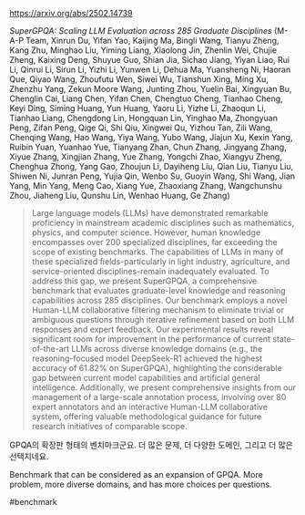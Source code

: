 https://arxiv.org/abs/2502.14739

*SuperGPQA: Scaling LLM Evaluation across 285 Graduate Disciplines* (M-A-P Team, Xinrun Du, Yifan Yao, Kaijing Ma, Bingli Wang, Tianyu Zheng, Kang Zhu, Minghao Liu, Yiming Liang, Xiaolong Jin, Zhenlin Wei, Chujie Zheng, Kaixing Deng, Shuyue Guo, Shian Jia, Sichao Jiang, Yiyan Liao, Rui Li, Qinrui Li, Sirun Li, Yizhi Li, Yunwen Li, Dehua Ma, Yuansheng Ni, Haoran Que, Qiyao Wang, Zhoufutu Wen, Siwei Wu, Tianshun Xing, Ming Xu, Zhenzhu Yang, Zekun Moore Wang, Junting Zhou, Yuelin Bai, Xingyuan Bu, Chenglin Cai, Liang Chen, Yifan Chen, Chengtuo Cheng, Tianhao Cheng, Keyi Ding, Siming Huang, Yun Huang, Yaoru Li, Yizhe Li, Zhaoqun Li, Tianhao Liang, Chengdong Lin, Hongquan Lin, Yinghao Ma, Zhongyuan Peng, Zifan Peng, Qige Qi, Shi Qiu, Xingwei Qu, Yizhou Tan, Zili Wang, Chenqing Wang, Hao Wang, Yiya Wang, Yubo Wang, Jiajun Xu, Kexin Yang, Ruibin Yuan, Yuanhao Yue, Tianyang Zhan, Chun Zhang, Jingyang Zhang, Xiyue Zhang, Xingjian Zhang, Yue Zhang, Yongchi Zhao, Xiangyu Zheng, Chenghua Zhong, Yang Gao, Zhoujun Li, Dayiheng Liu, Qian Liu, Tianyu Liu, Shiwen Ni, Junran Peng, Yujia Qin, Wenbo Su, Guoyin Wang, Shi Wang, Jian Yang, Min Yang, Meng Cao, Xiang Yue, Zhaoxiang Zhang, Wangchunshu Zhou, Jiaheng Liu, Qunshu Lin, Wenhao Huang, Ge Zhang)

> Large language models (LLMs) have demonstrated remarkable proficiency in mainstream academic disciplines such as mathematics, physics, and computer science. However, human knowledge encompasses over 200 specialized disciplines, far exceeding the scope of existing benchmarks. The capabilities of LLMs in many of these specialized fields-particularly in light industry, agriculture, and service-oriented disciplines-remain inadequately evaluated. To address this gap, we present SuperGPQA, a comprehensive benchmark that evaluates graduate-level knowledge and reasoning capabilities across 285 disciplines. Our benchmark employs a novel Human-LLM collaborative filtering mechanism to eliminate trivial or ambiguous questions through iterative refinement based on both LLM responses and expert feedback. Our experimental results reveal significant room for improvement in the performance of current state-of-the-art LLMs across diverse knowledge domains (e.g., the reasoning-focused model DeepSeek-R1 achieved the highest accuracy of 61.82% on SuperGPQA), highlighting the considerable gap between current model capabilities and artificial general intelligence. Additionally, we present comprehensive insights from our management of a large-scale annotation process, involving over 80 expert annotators and an interactive Human-LLM collaborative system, offering valuable methodological guidance for future research initiatives of comparable scope.

GPQA의 확장판 형태의 벤치마크군요. 더 많은 문제, 더 다양한 도메인, 그리고 더 많은 선택지네요.

<english>
Benchmark that can be considered as an expansion of GPQA. More problem, more diverse domains, and has more choices per questions.
</english>

#benchmark 